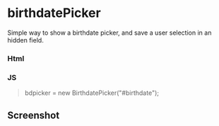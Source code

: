 birthdatePicker
===============

Simple way to show a birthdate picker, and save a user selection in an hidden field.

### Html

> <input type="hidden" id="birthdate">

### JS

> bdpicker = new BirthdatePicker("#birthdate");

## Screenshot

![]()
